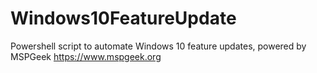 # Windows10FeatureUpdate
Powershell script to automate Windows 10 feature updates, powered by MSPGeek
https://www.mspgeek.org
